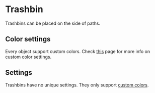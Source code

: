 # Trashbin

Trashbins can be placed on the side of paths.

## Color settings

Every object support custom colors. Check [this](Custom-colors) page for more info on custom color settings.

## Settings

Trashbins have no unique settings. They only support [custom colors](custom-colors).